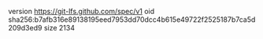 version https://git-lfs.github.com/spec/v1
oid sha256:b7afb316e89138195eed7953dd70dcc4b615e49722f2525187b7ca5d209d3ed9
size 2134
